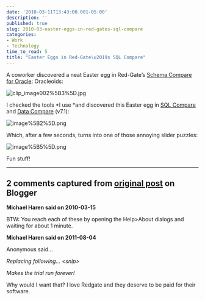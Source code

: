 ```yaml
---
date: '2010-03-11T13:43:00.001-05:00'
description: ''
published: true
slug: 2010-03-easter-eggs-in-red-gates-sql-compare
categories:
- Work
- Technology
time_to_read: 5
title: "Easter Eggs in Red-Gate\u2019s SQL Compare"
---
```



A coworker discovered a neat Easter egg in Red-Gate’s [Schema Compare for Oracle](http://www.red-gate.com/Products/schema_compare_for_oracle/index.htm): Oracleoids:

![clip_image002%5B3%5D.jpg](clip_image002%5B3%5D.jpg)

I checked the tools *I use *and discovered this Easter egg in [SQL Compare](http://www.red-gate.com/Products/SQL_Compare/index.htm) and [Data Compare](http://www.red-gate.com/Products/SQL_Data_Compare/index.htm) (v7.1):

![image%5B2%5D.png](image%5B2%5D.png) 

Which, after a few seconds, turns into one of those annoying slider puzzles:

![image%5B5%5D.png](image%5B5%5D.png) 

Fun stuff!

---

## 2 comments captured from [original post](https://blog.wassupy.com/2010/03/easter-eggs-in-red-gates-sql-compare.html) on Blogger

**Michael Haren said on 2010-03-15**

BTW: You reach each of these by opening the Help&gt;About dialogs and waiting for about 1 minute.

**Michael Haren said on 2011-08-04**

Anonymous said...

<i>Replacing following... &lt;snip&gt;

Makes the trial run forever!

</i>

Why would I want that? I love Redgate and they deserve to be paid for their software.

